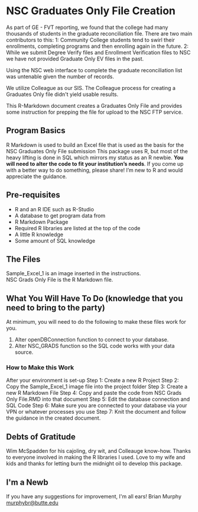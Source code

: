 # NSC Graduates Only File Creation

As part of GE - FVT reporting, we found that the college had many thousands of students in the graduate reconciliation file.  There are two main contributors to this:
1: Community College students tend to swirl their enrollments, completing programs and then enrolling again in the future.
2: While we submit Degree Verify files and Enrollment Verification files to NSC we have not provided Graduate Only EV files in the past.

Using the NSC web interface to complete the graduate reconciliation list was untenable given the number of records.

We utilize Colleague as our SIS. The Colleague process for creating a Graduates Only file didn't yield usable results.

This R-Markdown document creates a Graduates Only File and provides some instruction for prepping the file for upload to the NSC FTP service.

## Program Basics
R Markdown is used to build an Excel file that is used as the basis for the NSC Graduates Only File submission This package uses R, but most of the heavy lifting is done in SQL which mirrors my status as an R newbie. **You will need to alter the code to fit your institution’s needs**. If you come up with a better way to do something, please share!  I’m new to R and would appreciate the guidance. 

## Pre-requisites
<ul>
  <li>R and an R IDE such as R-Studio</li>
  <li>A database to get program data from</li>
  <li>R Markdown Package</li>
  <li>Required R libraries are listed at the top of the code</li>
  <li>A little R knowledge</li>
  <li>Some amount of SQL knowledge</li>
 </ul>

## The Files
Sample_Excel_1 is an image inserted in the instructions.</br>
NSC Grads Only File is the R Markdown file.</br>


## What You Will Have To Do (knowledge that you need to bring to the party)
At minimum, you will need to do the following to make these files work for you.
<ol>
  <li>Alter openDBConnection function to connect to your database.
  <li>Alter NSC_GRADS function so the SQL code works with your data source.
</ol>

### How to Make this Work
After your environment is set-up 
Step 1: Create a new R Project
Step 2: Copy the Sample_Excel_1 image file into the project folder 
Step 3: Create a new R Markdown File
Step 4: Copy and paste the code from NSC Grads Only File.RMD into that document
Step 5: Edit the database connection and SQL Code
Step 6: Make sure you are connected to your database via your VPN or whatever processes you use
Step 7: Knit the document and follow the guidance in the created document.

## Debts of Gratitude
Wim McSpadden for his cajoling, dry wit, and Colleauge know-how.
Thanks to everyone involved in making the R libraries I used. 
Love to my wife and kids and thanks for letting burn the midnight oil to develop this package.

## I'm a Newb
If you have any suggestions for improvement, I'm all ears!
Brian Murphy
murphybr@butte.edu
